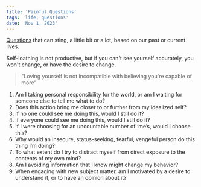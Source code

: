 ```yaml
---
title: 'Painful Questions'
tags: 'life, questions'
date: 'Nov 1, 2023'
---
```


[Questions](https://sashachapin.substack.com/p/some-painful-questions-we-ask-ourselves) that can sting, a little bit or a lot, based on our past or current lives.

Self-loathing is not productive, but if you can't see yourself accurately, you won't change, or have the desire to change.

> "Loving yourself is not incompatible with believing you're capable of more"

1. Am I taking personal responsibility for the world, or am I waiting for someone else to tell me what to do?
2. Does this action bring me closer to or further from my idealized self?
3. If no one could see me doing this, would I still do it?
4. If everyone could see me doing this, would I still do it?
5. If I were choosing for an uncountable number of ‘me’s, would I choose this?
6. Why would an insecure, status-seeking, fearful, vengeful person do this thing I’m doing?
7. To what extent do I try to distract myself from direct exposure to the contents of my own mind?
8. Am I avoiding information that I know might change my behavior?
9. When engaging with new subject matter, am I motivated by a desire to understand it, or to have an opinion about it?
